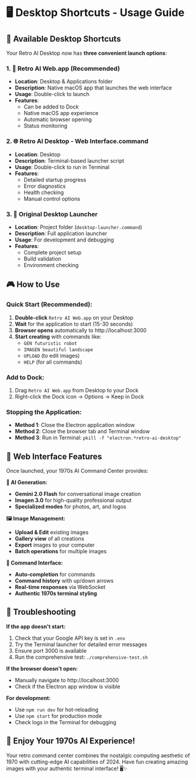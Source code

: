 # 🖥️ Desktop Shortcuts - Usage Guide

## 🚀 Available Desktop Shortcuts

Your Retro AI Desktop now has **three convenient launch options**:

### 1. 📱 **Retro AI Web.app** (Recommended)
- **Location**: Desktop & Applications folder
- **Description**: Native macOS app that launches the web interface
- **Usage**: Double-click to launch
- **Features**: 
  - Can be added to Dock
  - Native macOS app experience
  - Automatic browser opening
  - Status monitoring

### 2. 🌐 **Retro AI Desktop - Web Interface.command**
- **Location**: Desktop
- **Description**: Terminal-based launcher script
- **Usage**: Double-click to run in Terminal
- **Features**:
  - Detailed startup progress
  - Error diagnostics
  - Health checking
  - Manual control options

### 3. 🎯 **Original Desktop Launcher**
- **Location**: Project folder (`desktop-launcher.command`)
- **Description**: Full application launcher
- **Usage**: For development and debugging
- **Features**:
  - Complete project setup
  - Build validation
  - Environment checking

## 🎮 How to Use

### Quick Start (Recommended):
1. **Double-click** `Retro AI Web.app` on your Desktop
2. **Wait** for the application to start (15-30 seconds)
3. **Browser opens** automatically to http://localhost:3000
4. **Start creating** with commands like:
   - `GEN futuristic robot`
   - `IMAGEN beautiful landscape`
   - `UPLOAD` (to edit images)
   - `HELP` (for all commands)

### Add to Dock:
1. Drag `Retro AI Web.app` from Desktop to your Dock
2. Right-click the Dock icon → Options → Keep in Dock

### Stopping the Application:
- **Method 1**: Close the Electron application window
- **Method 2**: Close the browser tab and Terminal window
- **Method 3**: Run in Terminal: `pkill -f "electron.*retro-ai-desktop"`

## 🎨 Web Interface Features

Once launched, your 1970s AI Command Center provides:

**🤖 AI Generation:**
- **Gemini 2.0 Flash** for conversational image creation
- **Imagen 3.0** for high-quality professional output
- **Specialized modes** for photos, art, and logos

**🖼️ Image Management:**
- **Upload & Edit** existing images
- **Gallery view** of all creations
- **Export** images to your computer
- **Batch operations** for multiple images

**🎯 Command Interface:**
- **Auto-completion** for commands
- **Command history** with up/down arrows
- **Real-time responses** via WebSocket
- **Authentic 1970s terminal styling**

## 🔧 Troubleshooting

**If the app doesn't start:**
1. Check that your Google API key is set in `.env`
2. Try the Terminal launcher for detailed error messages
3. Ensure port 3000 is available
4. Run the comprehensive test: `./comprehensive-test.sh`

**If the browser doesn't open:**
- Manually navigate to http://localhost:3000
- Check if the Electron app window is visible

**For development:**
- Use `npm run dev` for hot-reloading
- Use `npm start` for production mode
- Check logs in the Terminal for debugging

## 🎉 Enjoy Your 1970s AI Experience!

Your retro command center combines the nostalgic computing aesthetic of 1970 with cutting-edge AI capabilities of 2024. Have fun creating amazing images with your authentic terminal interface! 🖥️✨
